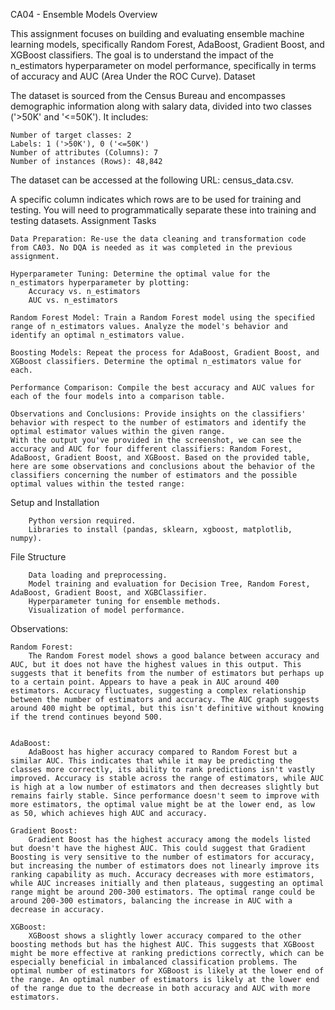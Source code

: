 CA04 - Ensemble Models
Overview

This assignment focuses on building and evaluating ensemble machine learning models, specifically Random Forest, AdaBoost, Gradient Boost, and XGBoost classifiers. The goal is to understand the impact of the n_estimators hyperparameter on model performance, specifically in terms of accuracy and AUC (Area Under the ROC Curve).
Dataset

The dataset is sourced from the Census Bureau and encompasses demographic information along with salary data, divided into two classes ('>50K' and '<=50K'). It includes:

    Number of target classes: 2
    Labels: 1 ('>50K'), 0 ('<=50K')
    Number of attributes (Columns): 7
    Number of instances (Rows): 48,842

The dataset can be accessed at the following URL: census_data.csv.

A specific column indicates which rows are to be used for training and testing. You will need to programmatically separate these into training and testing datasets.
Assignment Tasks

    Data Preparation: Re-use the data cleaning and transformation code from CA03. No DQA is needed as it was completed in the previous assignment.

    Hyperparameter Tuning: Determine the optimal value for the n_estimators hyperparameter by plotting:
        Accuracy vs. n_estimators
        AUC vs. n_estimators

    Random Forest Model: Train a Random Forest model using the specified range of n_estimators values. Analyze the model's behavior and identify an optimal n_estimators value.

    Boosting Models: Repeat the process for AdaBoost, Gradient Boost, and XGBoost classifiers. Determine the optimal n_estimators value for each.

    Performance Comparison: Compile the best accuracy and AUC values for each of the four models into a comparison table.

    Observations and Conclusions: Provide insights on the classifiers' behavior with respect to the number of estimators and identify the optimal estimator values within the given range.
    With the output you've provided in the screenshot, we can see the accuracy and AUC for four different classifiers: Random Forest, AdaBoost, Gradient Boost, and XGBoost. Based on the provided table, here are some observations and conclusions about the behavior of the classifiers concerning the number of estimators and the possible optimal values within the tested range:

Setup and Installation

        Python version required.
        Libraries to install (pandas, sklearn, xgboost, matplotlib, numpy).
File Structure

        Data loading and preprocessing.
        Model training and evaluation for Decision Tree, Random Forest, AdaBoost, Gradient Boost, and XGBClassifier.
        Hyperparameter tuning for ensemble methods.
        Visualization of model performance.

Observations:

    Random Forest:
        The Random Forest model shows a good balance between accuracy and AUC, but it does not have the highest values in this output. This suggests that it benefits from the number of estimators but perhaps up to a certain point. Appears to have a peak in AUC around 400 estimators. Accuracy fluctuates, suggesting a complex relationship between the number of estimators and accuracy. The AUC graph suggests around 400 might be optimal, but this isn't definitive without knowing if the trend continues beyond 500.


    AdaBoost:
        AdaBoost has higher accuracy compared to Random Forest but a similar AUC. This indicates that while it may be predicting the classes more correctly, its ability to rank predictions isn't vastly improved. Accuracy is stable across the range of estimators, while AUC is high at a low number of estimators and then decreases slightly but remains fairly stable. Since performance doesn't seem to improve with more estimators, the optimal value might be at the lower end, as low as 50, which achieves high AUC and accuracy.

    Gradient Boost:
        Gradient Boost has the highest accuracy among the models listed but doesn't have the highest AUC. This could suggest that Gradient Boosting is very sensitive to the number of estimators for accuracy, but increasing the number of estimators does not linearly improve its ranking capability as much. Accuracy decreases with more estimators, while AUC increases initially and then plateaus, suggesting an optimal range might be around 200-300 estimators. The optimal range could be around 200-300 estimators, balancing the increase in AUC with a decrease in accuracy.

    XGBoost:
        XGBoost shows a slightly lower accuracy compared to the other boosting methods but has the highest AUC. This suggests that XGBoost might be more effective at ranking predictions correctly, which can be especially beneficial in imbalanced classification problems. The optimal number of estimators for XGBoost is likely at the lower end of the range. An optimal number of estimators is likely at the lower end of the range due to the decrease in both accuracy and AUC with more estimators.

